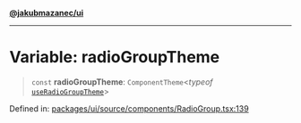 [**@jakubmazanec/ui**](../README.md)

---

# Variable: radioGroupTheme

> `const` **radioGroupTheme**: `ComponentTheme`\<_typeof_
> [`useRadioGroupTheme`](../functions/useRadioGroupTheme.md)\>

Defined in:
[packages/ui/source/components/RadioGroup.tsx:139](https://github.com/jakubmazanec/tools/blob/66e975ab265618dba82f8e4c56654145b7ba4db7/packages/ui/source/components/RadioGroup.tsx#L139)
